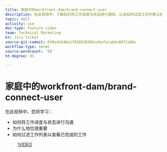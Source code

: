 ```yaml
---
title: 家庭中的workfront-dam/brand-connect-user
description: 在此视频中，了解如何将工作进度与状态进行通信，以及如何过滤工作列表以查看已完成的工作。
topic: null
activity: use
doc-type: feature video
team: Technical Marketing
kt: Jira ticket
source-git-commit: 650e4d346e1792863930dcebafacab4c88f2a8bc
workflow-type: tm+mt
source-wordcount: '55'
ht-degree: 0%

---
```


# 家庭中的workfront-dam/brand-connect-user

在此视频中，您将学习：

* 如何将工作进度与状态进行沟通
* 为什么地位很重要
* 如何过滤工作列表以查看已完成的工作

>[!VIDEO](https://video.tv.adobe.com/v/335104/?quality=12&learn=on)
